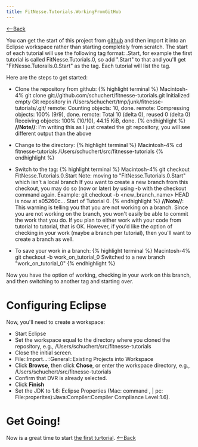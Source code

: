 ```yaml
---
title: FitNesse.Tutorials.WorkingFromGitHub
---
```

[<--Back](FitNesse.Tutorials)

You can get the start of this project from [github](http://github.com/schuchert/fitnesse-tutorials/tree/master) and then import it into an Eclipse workspace rather than starting completely from scratch. The start of each tutorial will use the following tag format: <FullPageName>.Start, for example the first tutorial is called FitNesse.Tutorials.0, so add ".Start" to that and you'll get "FitNesse.Tutorails.0.Start" as the tag. Each tutorial will list the tag.

Here are the steps to get started:
* Clone the repository from github:
{% highlight terminal %}
Macintosh-4% git clone git://github.com/schuchert/fitnesse-tutorials.git
Initialized empty Git repository in /Users/schuchert/tmp/junk/fitnesse-tutorials/.git/
remote: Counting objects: 10, done.
remote: Compressing objects: 100% (9/9), done.
remote: Total 10 (delta 0), reused 0 (delta 0)
Receiving objects: 100% (10/10), 44.15 KiB, done.
{% endhighlight %}
**//Note//**: I'm writing this as I just created the git repository, you will see different output than the above

* Change to the directory:
{% highlight terminal %}
Macintosh-4% cd fitnesse-tutorials 
/Users/schuchert/src/fitnesse-tutorials
{% endhighlight %}

* Switch to the tag:
{% highlight terminal %}
Macintosh-4% git checkout FitNesse.Tutorials.0.Start
Note: moving to "FitNesse.Tutorials.0.Start" which isn't a local branch
If you want to create a new branch from this checkout, you may do so
(now or later) by using -b with the checkout command again. Example:
  git checkout -b <new_branch_name>
HEAD is now at a05260c... Start of Tutorial 0.
{% endhighlight %}
**//Note//**: This warning is telling you that you are not working on a branch. Since you are not working on the branch, you won't easily be able to commit the work that you do. If you plan to either work with your code from tutorial to tutorial, that is OK. However, if you'd like the option of checking in your work (maybe a branch per tutorial), then you'll want to create a branch as well.

* To save your work in a branch:
{% highlight terminal %}
Macintosh-4% git checkout -b work_on_tutorial_0
Switched to a new branch "work_on_tutorial_0"
{% endhighlight %}

Now you have the option of working, checking in your work on this branch, and then switching to another tag and starting over.

# Configuring Eclipse
Now, you'll need to create a workspace:
* Start Eclipse
* Set the workspace equal to the directory where you cloned the repository, e.g., /Users/schuchert/src/fitnesse-tutorials
* Close the initial screen.
* File::Import...::General::Existing Projects into Workspace
* Click **Browse**, then click **Chose**, or enter the workspace directory, e.g., /Users/schuchert/src/fitnesse-tutorials
* Confirm that DVR is already selected.
* Click **Finish**
* Set the JDK to 1.6: Eclipse Properties (Mac: command , | pc: File:properites):Java:Compiler:Compiler Compliance Level:1.6).

# Get Going!
Now is a great time to start [the first turtorial](FitNesse.Tutorials.0).
[<--Back](FitNesse.Tutorials)

